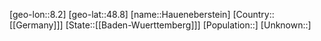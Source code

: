 ﻿---
location: [48.8,8.2]
type: City
tags:
- geo/City


SpocWebEntityId: 30807
isDeleted: false
confidential: public

---
[geo-lon::8.2]
[geo-lat::48.8]
[name::Haueneberstein]
[Country::[[Germany]]]
[State::[[Baden-Wuerttemberg]]]
[Population::]
[Unknown::]

